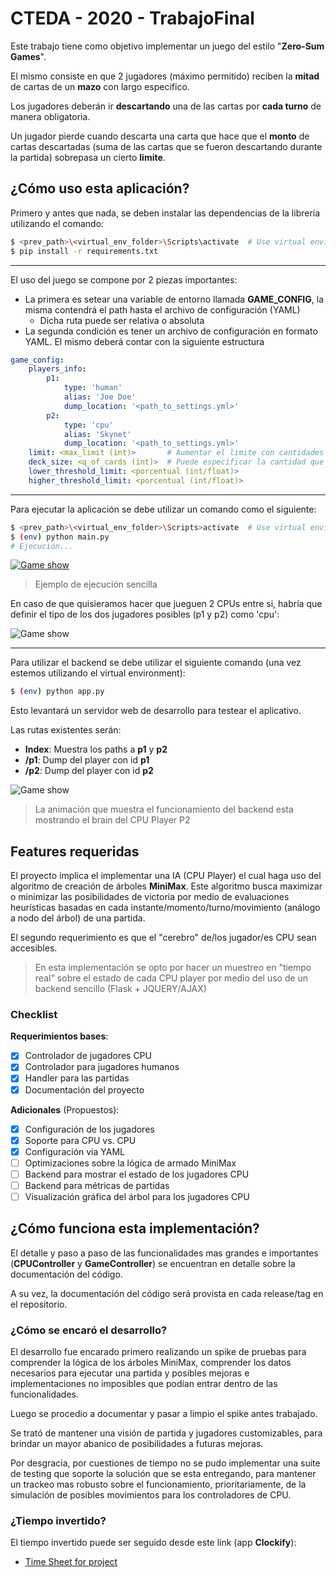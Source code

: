 # CTEDA - 2020 - TrabajoFinal

Este trabajo tiene como objetivo implementar un juego del estilo "**Zero-Sum Games**".

El mismo consiste en que 2 jugadores (máximo permitido) reciben la **mitad** de cartas de un **mazo** con largo especifico.

Los jugadores deberán ir **descartando** una de las cartas por **cada turno** de manera obligatoria.

Un jugador pierde cuando descarta una carta que hace que el **monto** de cartas descartadas (suma de las cartas que se fueron descartando durante la partida) sobrepasa un cierto **limite**.

## ¿Cómo uso esta aplicación?

Primero y antes que nada, se deben instalar las dependencias de la librería utilizando el comando:

````bash
$ <prev_path>\<virtual_env_folder>\Scripts\activate  # Use virtual environment
$ pip install -r requirements.txt
````

---------

El uso del juego se compone por 2 piezas importantes:

- La primera es setear una variable de entorno llamada **GAME_CONFIG**, la misma contendrá el path hasta el archivo de configuración (YAML)
  - Dicha ruta puede ser relativa o absoluta
- La segunda condición es tener un archivo de configuración en formato YAML. El mismo deberá contar con la siguiente estructura

````yaml
game_config:
    players_info:
        p1: 
            type: 'human'
            alias: 'Joe Doe'
            dump_location: '<path_to_settings.yml>'
        p2: 
            type: 'cpu'
            alias: 'Skynet'
            dump_location: '<path_to_settings.yml>'
    limit: <max_limit (int)>       # Aumentar el limite con cantidades de cartas cada vez mas altas reducen drasticamente el rendimiento
    deck_size: <q_of_cards (int)>  # Puede especificar la cantidad que quiera, recuerde que cuantas mas cartas mas computación requerirá el programa
    lower_threshold_limit: <porcentual (int/float)>
    higher_threshold_limit: <porcentual (int/float)>
````

---------

Para ejecutar la aplicación se debe utilizar un comando como el siguiente:

````bash
$ <prev_path>\<virtual_env_folder>\Scripts>activate  # Use virtual environment
$ (env) python main.py
# Ejecución...
````

[![Game show](https://gyazo.com/32e466adeb5fd04161b3f383f2ae4c2e/raw)]()

> Ejemplo de ejecución sencilla

En caso de que quisieramos hacer que jueguen 2 CPUs entre si, habría que definir el tipo de los dos jugadores posibles (p1 y p2) como 'cpu':

![Game show](https://gyazo.com/206c825671ca976b8d51879084831754/raw)

--------

Para utilizar el backend se debe utilizar el siguiente comando (una vez estemos utilizando el virtual environment):

````bash
$ (env) python app.py
````

Esto levantará un servidor web de desarrollo para testear el aplicativo.

Las rutas existentes serán:

- **Index**: Muestra los paths a **p1** y **p2**
- **/p1**: Dump del player con id **p1**
- **/p2**: Dump del player con id **p2**

![Game show](https://gyazo.com/dcca411f988d57f89570e93e325ec026/raw)

> La animación que muestra el funcionamiento del backend esta mostrando el brain del CPU Player P2

## Features requeridas

El proyecto implica el implementar una IA (CPU Player) el cual haga uso del algoritmo de creación de árboles **MiniMax**. Este algoritmo busca maximizar o minimizar las posibilidades de victoria por medio de evaluaciones heurísticas basadas en cada instante/momento/turno/movimiento (análogo a nodo del árbol) de una partida.

El segundo requerimiento es que el "cerebro" de/los jugador/es CPU sean accesibles.

> En esta implementación se opto por hacer un muestreo en "tiempo real" sobre el estado de cada CPU player por medio del uso de un backend sencillo (Flask + JQUERY/AJAX)

### Checklist

**Requerimientos bases**:

- [x] Controlador de jugadores CPU
- [x] Controlador para jugadores humanos
- [x] Handler para las partidas
- [x] Documentación del proyecto

**Adicionales** (Propuestos):

- [x] Configuración de los jugadores
- [x] Soporte para CPU vs. CPU
- [x] Configuración via YAML
- [ ] Optimizaciones sobre la lógica de armado MiniMax
- [ ] Backend para mostrar el estado de los jugadores CPU
- [ ] Backend para métricas de partidas
- [ ] Visualización gráfica del árbol para los jugadores CPU

## ¿Cómo funciona esta implementación?

El detalle y paso a paso de las funcionalidades mas grandes e importantes (**CPUController** y **GameController**) se encuentran en detalle sobre la documentación del código.

A su vez, la documentación del código será provista en cada release/tag en el repositorio.

### ¿Cómo se encaró el desarrollo?

El desarrollo fue encarado primero realizando un spike de pruebas para comprender la lógica de los árboles MiniMax, comprender los datos necesarios para ejecutar una partida y posibles mejoras e implementaciones no imposibles que podían entrar dentro de las funcionalidades.

Luego se procedio a documentar y pasar a limpio el spike antes trabajado.

Se trató de mantener una visión de partida y jugadores customizables, para brindar un mayor abanico de posibilidades a futuras mejoras.

Por desgracia, por cuestiones de tiempo no se pudo implementar una suite de testing que soporte la solución que se esta entregando, para mantener un trackeo mas robusto sobre el funcionamiento, prioritariamente, de la simulación de posibles movimientos para los controladores de CPU.

### ¿Tiempo invertido?

El tiempo invertido puede ser seguido desde este link (app **Clockify**):

- [Time Sheet for project](https://clockify.me/shared/5f1bd7322f10102b0002b22b)


